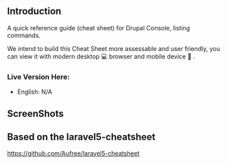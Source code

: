 ## Introduction

A quick reference guide (cheat sheet) for Drupal Console, listing commands.

We intend to build this Cheat Sheet more assessable and user friendly, you can view it with modern desktop :computer: browser and mobile device :iphone: .

### Live Version Here:

* English: N/A

## ScreenShots

<!-- ![](http://ww3.sinaimg.cn/large/76dc7f1bjw1f2mqhtw9v6j21bs10m7fs.jpg) -->

## Based on the laravel5-cheatsheet
https://github.com/Aufree/laravel5-cheatsheet
